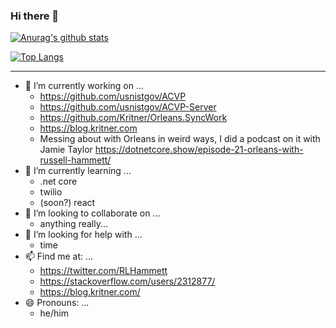 ### Hi there 👋

[![Anurag's github stats](https://github-readme-stats.vercel.app/api?username=kritner&theme=react&include_all_commits=true&count_private=true&show_icons=true)](https://github.com/anuraghazra/github-readme-stats)

[![Top Langs](https://github-readme-stats.vercel.app/api/top-langs/?username=kritner&layout=compact&theme=react)](https://github.com/anuraghazra/github-readme-stats)

-----

- 🔭 I’m currently working on ...
  - https://github.com/usnistgov/ACVP
  - https://github.com/usnistgov/ACVP-Server
  - https://github.com/Kritner/Orleans.SyncWork
  - https://blog.kritner.com
  - Messing about with Orleans in weird ways, I did a podcast on it with Jamie Taylor https://dotnetcore.show/episode-21-orleans-with-russell-hammett/
- 🌱 I’m currently learning ...
  - .net core
  - twilio
  - (soon?) react
- 👯 I’m looking to collaborate on ...
  - anything really...
- 🤔 I’m looking for help with ...
  - time
- 📫 Find me at: ...
  - https://twitter.com/RLHammett
  - https://stackoverflow.com/users/2312877/
  - https://blog.kritner.com/
- 😄 Pronouns: ...
  - he/him
